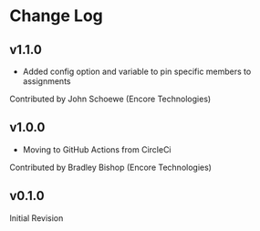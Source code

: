 # Change Log

## v1.1.0

 * Added config option and variable to pin specific members to assignments

Contributed by John Schoewe (Encore Technologies)

## v1.0.0

 * Moving to GitHub Actions from CircleCi

Contributed by Bradley Bishop (Encore Technologies)

## v0.1.0

Initial Revision
